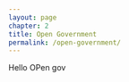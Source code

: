 ```yaml
---
layout: page
chapter: 2
title: Open Government
permalink: /open-government/
---
```


Hello OPen gov
